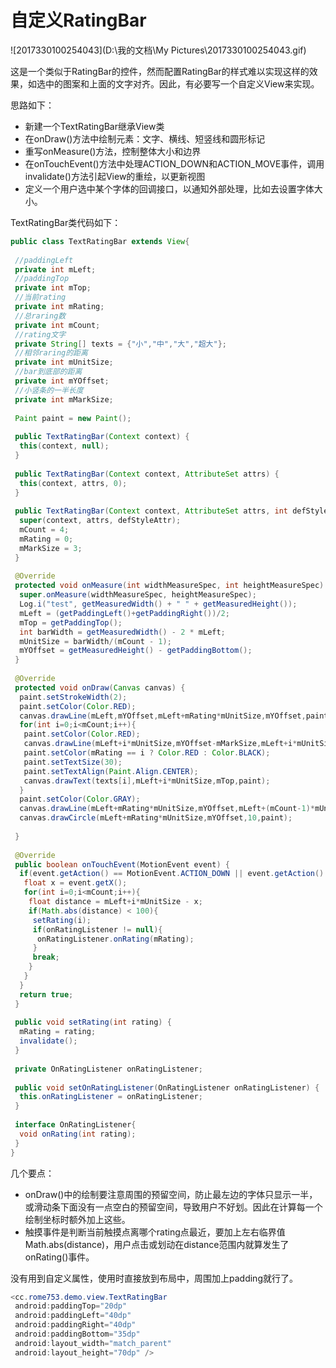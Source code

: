 # 自定义RatingBar

 ![2017330100254043](D:\我的文档\My Pictures\2017330100254043.gif)

这是一个类似于RatingBar的控件，然而配置RatingBar的样式难以实现这样的效果，如选中的图案和上面的文字对齐。因此，有必要写一个自定义View来实现。

思路如下：

- 新建一个TextRatingBar继承View类
- 在onDraw()方法中绘制元素：文字、横线、短竖线和圆形标记
- 重写onMeasure()方法，控制整体大小和边界
- 在onTouchEvent()方法中处理ACTION_DOWN和ACTION_MOVE事件，调用invalidate()方法引起View的重绘，以更新视图
- 定义一个用户选中某个字体的回调接口，以通知外部处理，比如去设置字体大小。

TextRatingBar类代码如下：

```java
public class TextRatingBar extends View{
 
 //paddingLeft
 private int mLeft;
 //paddingTop
 private int mTop;
 //当前rating
 private int mRating;
 //总raring数
 private int mCount;
 //rating文字
 private String[] texts = {"小","中","大","超大"};
 //相邻raring的距离
 private int mUnitSize;
 //bar到底部的距离
 private int mYOffset;
 //小竖条的一半长度
 private int mMarkSize;
 
 Paint paint = new Paint();
 
 public TextRatingBar(Context context) {
  this(context, null);
 }
 
 public TextRatingBar(Context context, AttributeSet attrs) {
  this(context, attrs, 0);
 }
 
 public TextRatingBar(Context context, AttributeSet attrs, int defStyleAttr) {
  super(context, attrs, defStyleAttr);
  mCount = 4;
  mRating = 0;
  mMarkSize = 3;
 }
 
 @Override
 protected void onMeasure(int widthMeasureSpec, int heightMeasureSpec) {
  super.onMeasure(widthMeasureSpec, heightMeasureSpec);
  Log.i("test", getMeasuredWidth() + " " + getMeasuredHeight());
  mLeft = (getPaddingLeft()+getPaddingRight())/2;
  mTop = getPaddingTop();
  int barWidth = getMeasuredWidth() - 2 * mLeft;
  mUnitSize = barWidth/(mCount - 1);
  mYOffset = getMeasuredHeight() - getPaddingBottom();
 }
 
 @Override
 protected void onDraw(Canvas canvas) {
  paint.setStrokeWidth(2);
  paint.setColor(Color.RED);
  canvas.drawLine(mLeft,mYOffset,mLeft+mRating*mUnitSize,mYOffset,paint);
  for(int i=0;i<mCount;i++){
   paint.setColor(Color.RED);
   canvas.drawLine(mLeft+i*mUnitSize,mYOffset-mMarkSize,mLeft+i*mUnitSize,mYOffset+mMarkSize,paint);
   paint.setColor(mRating == i ? Color.RED : Color.BLACK);
   paint.setTextSize(30);
   paint.setTextAlign(Paint.Align.CENTER);
   canvas.drawText(texts[i],mLeft+i*mUnitSize,mTop,paint);
  }
  paint.setColor(Color.GRAY);
  canvas.drawLine(mLeft+mRating*mUnitSize,mYOffset,mLeft+(mCount-1)*mUnitSize,mYOffset,paint);
  canvas.drawCircle(mLeft+mRating*mUnitSize,mYOffset,10,paint);
 
 }
 
 @Override
 public boolean onTouchEvent(MotionEvent event) {
  if(event.getAction() == MotionEvent.ACTION_DOWN || event.getAction() == MotionEvent.ACTION_MOVE){
   float x = event.getX();
   for(int i=0;i<mCount;i++){
    float distance = mLeft+i*mUnitSize - x;
    if(Math.abs(distance) < 100){
     setRating(i);
     if(onRatingListener != null){
      onRatingListener.onRating(mRating);
     }
     break;
    }
   }
  }
  return true;
 }
 
 public void setRating(int rating) {
  mRating = rating;
  invalidate();
 }
 
 private OnRatingListener onRatingListener;
 
 public void setOnRatingListener(OnRatingListener onRatingListener) {
  this.onRatingListener = onRatingListener;
 }
 
 interface OnRatingListener{
  void onRating(int rating);
 }
}
```

几个要点： 

- onDraw()中的绘制要注意周围的预留空间，防止最左边的字体只显示一半，或滑动条下面没有一点空白的预留空间，导致用户不好划。因此在计算每一个绘制坐标时额外加上这些。
- 触摸事件是判断当前触摸点离哪个rating点最近，要加上左右临界值Math.abs(distance)，用户点击或划动在distance范围内就算发生了onRating()事件。

没有用到自定义属性，使用时直接放到布局中，周围加上padding就行了。

```java
<cc.rome753.demo.view.TextRatingBar
 android:paddingTop="20dp"
 android:paddingLeft="40dp"
 android:paddingRight="40dp"
 android:paddingBottom="35dp"
 android:layout_width="match_parent"
 android:layout_height="70dp" />
```

